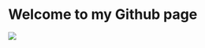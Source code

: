 # Welcome to my Github page
<img align="center" src="https://github.com/amirdavari-dev/amirdavari-dev/assets/109758250/956d010a-90f4-426f-b05f-338a10922404" />
